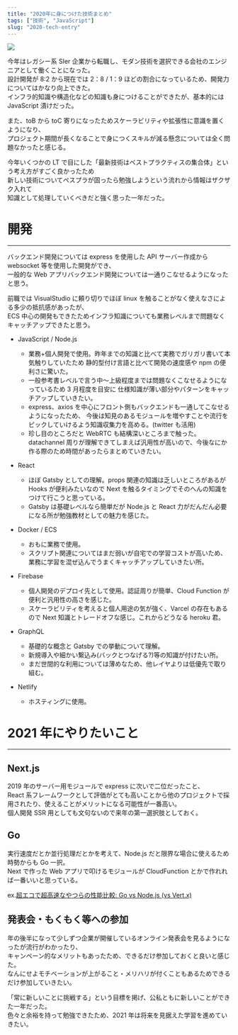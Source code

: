 ```yaml
---
title: "2020年に身につけた技術まとめ"
tags: ["技術", "JavaScript"]
slug: "2020-tech-entry"
---
```


![](../images/posts-image/2020-12-30.png)

今年はレガシー系 SIer 企業から転職し、モダン技術を選択できる会社のエンジニアとして働くことになった。  
設計開発が 8:2 から現在では 2：8 / 1：9 ほどの割合になっているため、開発力についてはかなり向上できた。  
インフラ的知識や構造化などの知識も身につけることができたが、基本的には JavaScript 漬けだった。

また、toB から toC 寄りになったためスケーラビリティや拡張性に意識を置くようになり、  
プロジェクト期間が長くなることで身につくスキルが減る懸念については全く問題なかったと感じる。  

今年いくつかの LT で目にした「最新技術はベストプラクティスの集合体」という考え方がすごく良かったため  
新しい技術についてペスプラが固ったら勉強しようという流れから情報はザクザク入れて  
知識として処理していくべきだと強く思った一年だった。

# 開発

---

バックエンド開発については express を使用した API サーバー作成から websocket 等を使用した開発ができ、  
一般的な Web アプリバックエンド開発については一通りこなせるようになったと思う。

前職では VisualStudio に頼り切りでほぼ linux を触ることがなく使えなさによる多少の抵抗感があったが、  
ECS 中心の開発もできたためインフラ知識についても業務レベルまで問題なくキャッチアップできたと思う。

- JavaScript / Node.js

  - 業務+個人開発で使用。昨年までの知識と比べて実務でガリガリ書いて本気触りしていたため
    静的型付け言語と比べて開発の速度感や npm の便利さに驚いた。
  - 一般参考書レベルで言う中～上級程度までは問題なくこなせるようになっているため 3 月程度を目安に
    仕様知識が薄い部分やパターンをキャッチアップしていきたい。
  - express、axios を中心にフロント側もバックエンドも一通してこなせるようになったため、
    今後は知見のあるモジュールを増やすことや流行をピックしていけるよう知識収集力を高める。(twitter も活用)
  - 珍し目のところだと WebRTC も結構深いところまで触った。datachannel 周りが理解できてしまえば汎用性が高いので、今後なにか作る際のため時間があったらまとめていきたい。

- React

  - ほぼ Gatsby としての理解。props 関連の知識は乏しいところがあるが Hooks が便利みたいなので
    Next を触るタイミングでそのへんの知識をつけて行こうと思っている。
  - Gatsby は基礎レベルなら簡単だが Node.js と React 力がだんだん必要になる所が勉強教材としての魅力を感じた。

- Docker / ECS

  - おもに業務で使用。
  - スクリプト関連についてはまだ弱いが自宅での学習コストが高いため、業務に学習を混ぜ込んでうまくキャッチアップしていきたい所。

- Firebase

  - 個人開発のデプロイ先として使用。認証周りが簡単、Cloud Function が便利と汎用性の高さを感じた。
  - スケーラビリティを考えると個人用途の気が強く、Varcel の存在もあるので Next 知識とトレードオフな感じ。これからどうなる heroku 君。

- GraphQL

  - 基礎的な概念と Gatsby での挙動について理解。
  - 新規導入や細かい繋込み(バックとつなげる?)等の知識が付けたい所。
  - まだ世間的な利用については薄めなため、他レイヤよりは低優先で取り組む。

- Netlify
  - ホスティングに使用。

# 2021 年にやりたいこと

---

## Next.js

2019 年のサーバー用モジュールで express に次いで二位だったこと、  
React 系フレームワークとして評価がとても高いことから他のプロジェクトで採用されたり、使えることがメリットになる可能性が一番高い。  
個人開発 SSR 用としても文句ないので来年の第一選択肢としておく。

## Go

実行速度だとか並行処理だとかを考えて、Node.js だと限界な場合に使えるため時勢からも Go 一択。  
Next で作った Web アプリで叩けるモジュールが CloudFunction とかで作れれば一番いいと思っている。

ex.[超エコで超高速なやつらの性能比較: Go vs Node.js (vs Vert.x)](https://qiita.com/LightSpeedC/items/c3537a265fb9f3152f4c)

## 発表会・もくもく等への参加

年の後半になって少しずつ企業が開催しているオンライン発表会を見るようになったが流行がわかったり、  
キャンペーン的なメリットもあったため、できるだけ参加しておくと良いと感じた。  
なんにせよモチベーションが上がること・メリハリが付くこともあるためできるだけ参加していきたい。  

「常に新しいことに挑戦する」という目標を掲げ、公私ともに新しいことができた一年だった。  
色々と余裕を持って勉強できたため、2021 年は将来を見据えた学習を進めていきたい。
